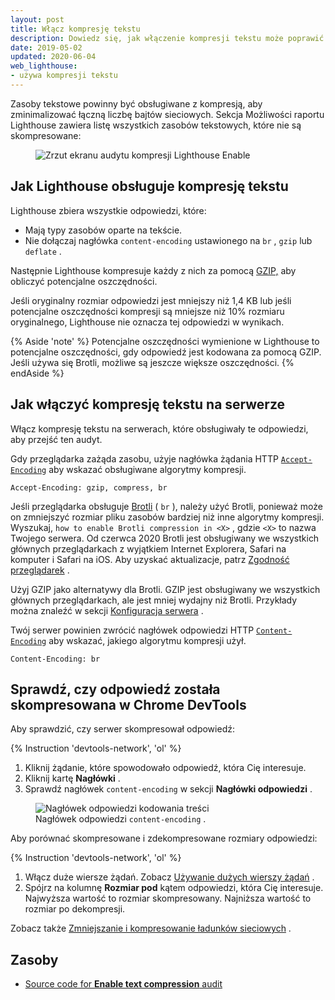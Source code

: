 ```yaml
---
layout: post
title: Włącz kompresję tekstu
description: Dowiedz się, jak włączenie kompresji tekstu może poprawić wydajność ładowania strony internetowej.
date: 2019-05-02
updated: 2020-06-04
web_lighthouse:
- używa kompresji tekstu
---
```


Zasoby tekstowe powinny być obsługiwane z kompresją, aby zminimalizować łączną liczbę bajtów sieciowych. Sekcja Możliwości raportu Lighthouse zawiera listę wszystkich zasobów tekstowych, które nie są skompresowane:

<figure class="w-figure"><img class="w-screenshot" src="uses-text-compression.png" alt="Zrzut ekranu audytu kompresji Lighthouse Enable"></figure>

## Jak Lighthouse obsługuje kompresję tekstu

Lighthouse zbiera wszystkie odpowiedzi, które:

- Mają typy zasobów oparte na tekście.
- Nie dołączaj nagłówka `content-encoding` ustawionego na `br` , `gzip` lub `deflate` .

Następnie Lighthouse kompresuje każdy z nich za pomocą [GZIP,](https://www.gnu.org/software/gzip/) aby obliczyć potencjalne oszczędności.

Jeśli oryginalny rozmiar odpowiedzi jest mniejszy niż 1,4 KB lub jeśli potencjalne oszczędności kompresji są mniejsze niż 10% rozmiaru oryginalnego, Lighthouse nie oznacza tej odpowiedzi w wynikach.

{% Aside 'note' %} Potencjalne oszczędności wymienione w Lighthouse to potencjalne oszczędności, gdy odpowiedź jest kodowana za pomocą GZIP. Jeśli używa się Brotli, możliwe są jeszcze większe oszczędności. {% endAside %}

## Jak włączyć kompresję tekstu na serwerze

Włącz kompresję tekstu na serwerach, które obsługiwały te odpowiedzi, aby przejść ten audyt.

Gdy przeglądarka zażąda zasobu, użyje nagłówka żądania HTTP [`Accept-Encoding`](https://developer.mozilla.org/en-US/docs/Web/HTTP/Headers/Accept-Encoding) aby wskazać obsługiwane algorytmy kompresji.

```text
Accept-Encoding: gzip, compress, br
```

Jeśli przeglądarka obsługuje [Brotli](https://opensource.googleblog.com/2015/09/introducing-brotli-new-compression.html) ( `br` ), należy użyć Brotli, ponieważ może on zmniejszyć rozmiar pliku zasobów bardziej niż inne algorytmy kompresji. Wyszukaj, `how to enable Brotli compression in <X>` , gdzie `<X>` to nazwa Twojego serwera. Od czerwca 2020 Brotli jest obsługiwany we wszystkich głównych przeglądarkach z wyjątkiem Internet Explorera, Safari na komputer i Safari na iOS. Aby uzyskać aktualizacje, patrz [Zgodność przeglądarek](https://developer.mozilla.org/en-US/docs/Web/HTTP/Headers/Content-Encoding#Browser_compatibility) .

Użyj GZIP jako alternatywy dla Brotli. GZIP jest obsługiwany we wszystkich głównych przeglądarkach, ale jest mniej wydajny niż Brotli. Przykłady można znaleźć w sekcji [Konfiguracja serwera](https://github.com/h5bp/server-configs) .

Twój serwer powinien zwrócić nagłówek odpowiedzi HTTP [`Content-Encoding`](https://developer.mozilla.org/en-US/docs/Web/HTTP/Headers/Content-Encoding) aby wskazać, jakiego algorytmu kompresji użył.

```text
Content-Encoding: br
```

## Sprawdź, czy odpowiedź została skompresowana w Chrome DevTools

Aby sprawdzić, czy serwer skompresował odpowiedź:

{% Instruction 'devtools-network', 'ol' %}

1. Kliknij żądanie, które spowodowało odpowiedź, która Cię interesuje.
2. Kliknij kartę **Nagłówki** .
3. Sprawdź nagłówek `content-encoding` w sekcji **Nagłówki odpowiedzi** .

<figure class="w-figure"><img class="w-screenshot w-screenshot--filled" src="content-encoding.svg" alt="Nagłówek odpowiedzi kodowania treści"><figcaption class="w-figcaption">Nagłówek odpowiedzi <code>content-encoding</code> .</figcaption></figure>

Aby porównać skompresowane i zdekompresowane rozmiary odpowiedzi:

{% Instruction 'devtools-network', 'ol' %}

1. Włącz duże wiersze żądań. Zobacz [Używanie dużych wierszy żądań](https://developers.google.com/web/tools/chrome-devtools/network/reference#request-rows) .
2. Spójrz na kolumnę **Rozmiar pod** kątem odpowiedzi, która Cię interesuje. Najwyższa wartość to rozmiar skompresowany. Najniższa wartość to rozmiar po dekompresji.

Zobacz także [Zmniejszanie i kompresowanie ładunków sieciowych](/reduce-network-payloads-using-text-compression) .

## Zasoby

- [Source code for **Enable text compression** audit](https://github.com/GoogleChrome/lighthouse/blob/master/lighthouse-core/audits/byte-efficiency/uses-text-compression.js)
